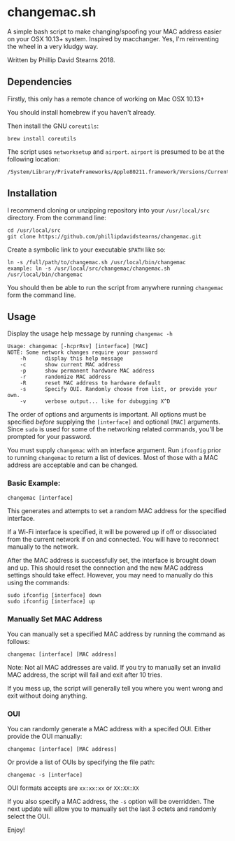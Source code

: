 # changemac.sh

A simple bash script to make changing/spoofing your MAC address easier on your OSX 10.13+ system. Inspired by macchanger. Yes, I'm reinventing the wheel in a very kludgy way.

Written by Phillip David Stearns 2018.

## Dependencies

Firstly, this only has a remote chance of working on Mac OSX 10.13+

You should install homebrew if you haven't already.

Then install the GNU `coreutils`:

```
brew install coreutils
```

The script uses `networksetup` and `airport`. `airport` is presumed to be at the following location:

```
/System/Library/PrivateFrameworks/Apple80211.framework/Versions/Current/Resources/airport
```

## Installation

I recommend cloning or unzipping repository into your `/usr/local/src` directory. From the command line:

```
cd /usr/local/src
git clone https://github.com/phillipdavidstearns/changemac.git
```

Create a symbolic link to your executable `$PATH` like so:

```
ln -s /full/path/to/changemac.sh /usr/local/bin/changemac
example: ln -s /usr/local/src/changemac/changemac.sh /usr/local/bin/changemac
```

You should then be able to run the script from anywhere running `changemac` form the command line.

## Usage

Display the usage help message by running `changemac -h`

```
Usage: changemac [-hcprRsv] [interface] [MAC]
NOTE: Some network changes require your password
	-h		display this help message
	-c		show current MAC address
	-p		show permanent hardware MAC address
	-r		randomize MAC address
	-R		reset MAC address to hardware default
	-s		Specify OUI. Randomly choose from list, or provide your own.
	-v		verbose output... like for dubugging X^D
```


The order of options and arguments is important. All options must be specified *before* supplying the `[interface]` and optional `[MAC]` arguments. Since `sudo` is used for some of the networking related commands, you'll be prompted for your password.


You must supply `changemac` with an interface argument. Run `ifconfig` prior to running `changemac` to return a list of devices. Most of those with a MAC address are acceptable and can be changed.

### Basic Example:

```
changemac [interface]
```

This generates and attempts to set a random MAC address for the specified interface.

If a Wi-Fi interface is specified, it will be powered up if off or dissociated from the current network if on and connected. You will have to reconnect manually to the network.

After the MAC address is successfully set, the interface is brought down and up. This should reset the connection and the new MAC address settings should take effect. However, you may need to manually do this using the commands:

```
sudo ifconfig [interface] down
sudo ifconfig [interface] up
``` 

### Manually Set MAC Address

You can manually set a specified MAC address by running the command as follows:

```
changemac [interface] [MAC address]
```

Note: Not all MAC addresses are valid. If you try to manually set an invalid MAC address, the script will fail and exit after 10 tries.

If you mess up, the script will generally tell you where you went wrong and exit without doing anything.

### OUI

You can randomly generate a MAC address with a specifed OUI. Either provide the OUI manually:

```
changemac [interface] [MAC address]
```

Or provide a list of OUIs by specifying the file path:

```
changemac -s [interface]
```

OUI formats accepts are `xx:xx:xx` or `XX:XX:XX`

If you also specify a MAC address, the `-s` option will be overridden. The next update will allow you to manually set the last 3 octets and randomly select the OUI.

Enjoy!